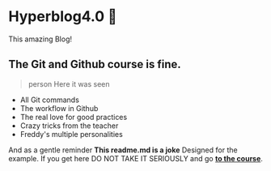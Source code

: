 # Hyperblog4.0 💚

This amazing Blog!

## The Git and Github course is fine.
>person
Here it was seen
* All Git commands
* The workflow in Github
* The real love for good practices
* Crazy tricks from the teacher
* Freddy's multiple personalities

And as a gentle reminder **This readme.md is a joke** Designed for the example. If you get here DO NOT TAKE IT SERIOUSLY and go [**to the course**](https://platzi.com/cursos/git-github/?gclsrc=aw.ds&gclid=Cj0KCQiA0p2QBhDvARIsAACSOOMEke3DkLgN0JQUgVExpi8vlKE1MKAi7TXUAmXb2UpSOW7gI61pKwMaAljXEALw_wcB).
